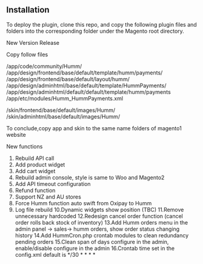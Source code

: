 
## Installation

To deploy the plugin, clone this repo, and copy the following plugin files and folders into the corresponding folder under the Magento root directory.


New Version Release 

Copy follow files 

/app/code/community/Humm/
/app/design/frontend/base/default/template/humm/payments/
/app/design/frontend/base/default/layout/humm/
/app/design/adminhtml/base/default/template/HummPayments/
/app/design/adminhtml/default/default/template/humm/payments
/app/etc/modules/Humm_HummPayments.xml

/skin/frontend/base/default/images/Humm/
/skin/adminhtml/base/default/images/Humm/


To conclude,copy app and skin to the same name folders of magento1 website

New functions 

1. Rebuild API call 
2. Add product widget 
3. Add cart widget
4. Rebuild admin console, style is same to Woo and Magento2
5. Add API timeout configuration 
6. Refund  function 
7. Support NZ and AU stores 
8. Force Humm function auto swift from Oxipay to Humm
9. Log file rebuild 
10.Dynamic widgets show position (TBC)
11.Remove unnecessary hardcoded
12.Redesign cancel order function (cancel order rolls back stock of inventory)
13.Add Humm orders menu in the admin panel -> sales-> humm orders, show order status changing history 
14.Add HummCron.php crontab modules to clean redundancy pending orders 
15.Clean span of days configure in the admin, enable/disable configure in the admin
16.Crontab time set in the config.xml default is  */30 * * * *




